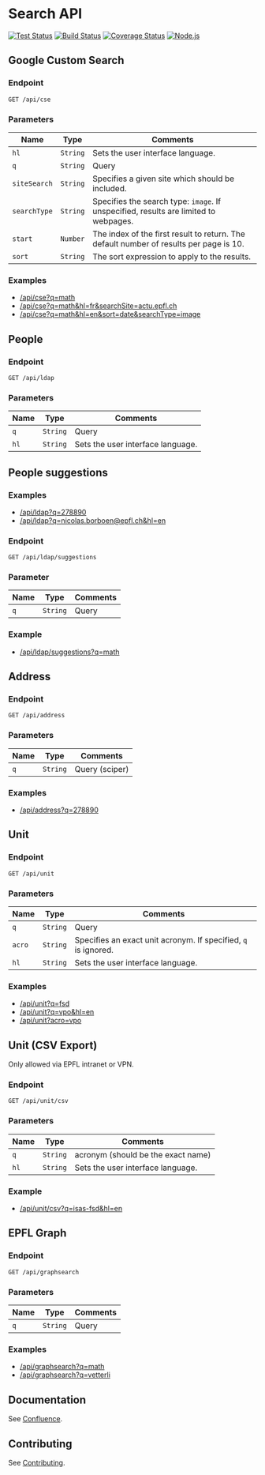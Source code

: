# Search API

[![Test Status][github-actions-image-test]][github-actions-url]
[![Build Status][github-actions-image-build]][github-actions-url]
[![Coverage Status][codecov-image]][codecov-url]
[![Node.js](https://img.shields.io/badge/Node.js-20.x-3c873a.svg)][node20-url]

## Google Custom Search

### Endpoint

`GET /api/cse`

### Parameters

| Name         | Type     | Comments                                                                               |
| ------------ | -------- | -------------------------------------------------------------------------------------- |
| `hl`         | `String` | Sets the user interface language.                                                      |
| `q`          | `String` | Query                                                                                  |
| `siteSearch` | `String` | Specifies a given site which should be included.                                       |
| `searchType` | `String` | Specifies the search type: `image`. If unspecified, results are limited to webpages.   |
| `start`      | `Number` | The index of the first result to return. The default number of results per page is 10. |
| `sort`       | `String` | The sort expression to apply to the results.                                           |

### Examples

- [/api/cse?q=math][cse-1]
- [/api/cse?q=math&hl=fr&searchSite=actu.epfl.ch][cse-2]
- [/api/cse?q=math&hl=en&sort=date&searchType=image][cse-3]

## People

### Endpoint

`GET /api/ldap`

### Parameters

| Name | Type     | Comments                          |
| ---- | -------- | --------------------------------- |
| `q`  | `String` | Query                             |
| `hl` | `String` | Sets the user interface language. |

## People suggestions

### Examples

- [/api/ldap?q=278890][ldap-1]
- [/api/ldap?q=nicolas.borboen@epfl.ch&hl=en][ldap-2]

### Endpoint

`GET /api/ldap/suggestions`

### Parameter

| Name | Type     | Comments |
| ---- | -------- | -------- |
| `q`  | `String` | Query    |

### Example

- [/api/ldap/suggestions?q=math][ldap-suggestions-1]

## Address

### Endpoint

`GET /api/address`

### Parameters

| Name | Type     | Comments       |
| ---- | -------- | -------------- |
| `q`  | `String` | Query (sciper) |

### Examples

- [/api/address?q=278890][address-1]

## Unit

### Endpoint

`GET /api/unit`

### Parameters

| Name   | Type     | Comments                                                       |
| ------ | -------- | -------------------------------------------------------------- |
| `q`    | `String` | Query                                                          |
| `acro` | `String` | Specifies an exact unit acronym. If specified, `q` is ignored. |
| `hl`   | `String` | Sets the user interface language.                              |

### Examples

- [/api/unit?q=fsd][unit-1]
- [/api/unit?q=vpo&hl=en][unit-2]
- [/api/unit?acro=vpo][unit-3]

## Unit (CSV Export)

Only allowed via EPFL intranet or VPN.

### Endpoint

`GET /api/unit/csv`

### Parameters

| Name | Type     | Comments                           |
| ---- | -------- | ---------------------------------- |
| `q`  | `String` | acronym (should be the exact name) |
| `hl` | `String` | Sets the user interface language.  |

### Example

- [/api/unit/csv?q=isas-fsd&hl=en][unit-csv-1]

## EPFL Graph

### Endpoint

`GET /api/graphsearch`

### Parameters

| Name | Type     | Comments |
| ---- | -------- | -------- |
| `q`  | `String` | Query    |

### Examples

- [/api/graphsearch?q=math][graphsearch-1]
- [/api/graphsearch?q=vetterli][graphsearch-2]

## Documentation

See [Confluence][confluence-url].

## Contributing

See [Contributing](CONTRIBUTING.md).

[github-actions-image-test]: https://github.com/epfl-si/search-api/workflows/Test/badge.svg?branch=main
[github-actions-image-build]: https://github.com/epfl-si/search-api/workflows/Build/badge.svg?branch=main
[github-actions-url]: https://github.com/epfl-si/search-api/actions
[codecov-image]: https://codecov.io/gh/epfl-si/search-api/branch/main/graph/badge.svg
[codecov-url]: https://codecov.io/gh/epfl-si/search-api
[confluence-url]: https://confluence.epfl.ch:8443/pages/viewpage.action?pageId=221185381
[node20-url]: https://nodejs.org/en/blog/announcements/v20-release-announce
[cse-1]: http://127.0.0.1:5555/api/cse?q=math
[cse-2]: http://127.0.0.1:5555/api/cse?q=math&hl=fr&searchSite=actu.epfl.ch
[cse-3]: http://127.0.0.1:5555/api/cse?q=math&hl=en&sort=date&searchType=image
[ldap-1]: http://127.0.0.1:5555/api/ldap?q=278890
[ldap-2]: http://127.0.0.1:5555/api/ldap?q=nicolas.borboen@epfl.ch&hl=en
[ldap-suggestions-1]: http://127.0.0.1:5555/api/ldap/suggestions?q=math
[unit-1]: http://127.0.0.1:5555/api/unit?q=fsd
[unit-2]: http://127.0.0.1:5555/api/unit?q=vpo&hl=en
[unit-3]: http://127.0.0.1:5555/api/unit?acro=vpo
[unit-csv-1]: http://127.0.0.1:5555/api/unit/csv?q=isas-fsd&hl=en
[graphsearch-1]: http://127.0.0.1:5555/api/graphsearch?q=math
[graphsearch-2]: http://127.0.0.1:5555/api/graphsearch?q=vetterli
[address-1]: http://127.0.0.1:5555/api/address?q=278890

